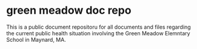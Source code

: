 # green meadow doc repo

This is a public document repositoru for all documents and files regarding the current public health situation involving the Green Meadow Elemntary School in Maynard, MA.
